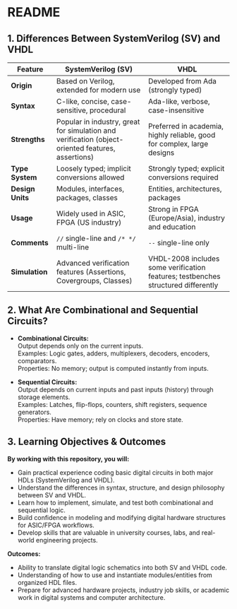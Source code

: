 # README

## 1. Differences Between SystemVerilog (SV) and VHDL

| Feature          | SystemVerilog (SV)                          | VHDL                                   |
|------------------|--------------------------------------------|----------------------------------------|
| **Origin**       | Based on Verilog, extended for modern use | Developed from Ada (strongly typed)    |
| **Syntax**       | C-like, concise, case-sensitive, procedural| Ada-like, verbose, case-insensitive    |
| **Strengths**    | Popular in industry, great for simulation and verification (object-oriented features, assertions) | Preferred in academia, highly reliable, good for complex, large designs |
| **Type System**  | Loosely typed; implicit conversions allowed| Strongly typed; explicit conversions required |
| **Design Units** | Modules, interfaces, packages, classes     | Entities, architectures, packages      |
| **Usage**        | Widely used in ASIC, FPGA (US industry)   | Strong in FPGA (Europe/Asia), industry and education |
| **Comments**     | `//` single-line and `/* */` multi-line   | `--` single-line only                   |
| **Simulation**   | Advanced verification features (Assertions, Covergroups, Classes) | VHDL-2008 includes some verification features; testbenches structured differently |

## 2. What Are Combinational and Sequential Circuits?

- **Combinational Circuits:**  
  Output depends only on the current inputs.  
  Examples: Logic gates, adders, multiplexers, decoders, encoders, comparators.  
  Properties: No memory; output is computed instantly from inputs.

- **Sequential Circuits:**  
  Output depends on current inputs and past inputs (history) through storage elements.  
  Examples: Latches, flip-flops, counters, shift registers, sequence generators.  
  Properties: Have memory; rely on clocks and store state.

## 3. Learning Objectives & Outcomes

**By working with this repository, you will:**

- Gain practical experience coding basic digital circuits in both major HDLs (SystemVerilog and VHDL).
- Understand the differences in syntax, structure, and design philosophy between SV and VHDL.
- Learn how to implement, simulate, and test both combinational and sequential logic.
- Build confidence in modeling and modifying digital hardware structures for ASIC/FPGA workflows.
- Develop skills that are valuable in university courses, labs, and real-world engineering projects.

**Outcomes:**

- Ability to translate digital logic schematics into both SV and VHDL code.
- Understanding of how to use and instantiate modules/entities from organized HDL files.
- Prepare for advanced hardware projects, industry job skills, or academic work in digital systems and computer architecture.

